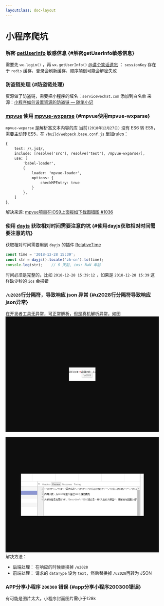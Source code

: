 ```yaml
---
layoutClass: doc-layout
---
```



# 小程序爬坑

### 解密 [getUserInfo](https://developers.weixin.qq.com/miniprogram/dev/api/open-api/user-info/wx.getUserInfo.html) 敏感信息 {#解密getUserInfo敏感信息}
  需要先 ```wx.login()``` ，再 ```wx.getUserInfo()```
  [@讲个笑话遗忘](https://www.jianshu.com/u/c162292f6402) ： ```sessionKey``` 存在于 ```redis``` 缓存，登录会刷新缓存，顺序颠倒可能会解密失败



### 防盗链处理 {#防盗链处理}
  资源做了防盗链，需要把小程序的域名：```servicewechat.com``` 添加到白名单
  来源：[小程序如何设置资源的防盗链 — 随笔小记](https://juejin.im/post/5bff28bc518825689f1b3b70)



### [mpvue](https://github.com/Meituan-Dianping/mpvue) 使用 [mpvue-wxparse](https://github.com/F-loat/mpvue-wxParse)  {#mpvue使用mpvue-wxparse}
  ```mpvue-wxparse``` 是解析富文本内容的库
  当前```(2018年12月27日)``` 没有 ES6 转 ES5，需要主动转 ES5，在 ```/build/webpack.base.conf.js``` 里加rules：
  ```jaavascript
  {
	  test: /\.js$/, 
	  include: [resolve('src'), resolve('test'), /mpvue-wxparse/],
	  use: [ 
		  'babel-loader', 
		  { 
			  loader: 'mpvue-loader', 
			  options: { 
				  checkMPEntry: true
			  } 
		  }, 
	  ] 
  },
  ```
  解决来源: [mpvue项目在iOS9上面报如下截图错图 #1036](https://github.com/Meituan-Dianping/mpvue/issues/1036)



### 使用 [dayjs](https://github.com/iamkun/dayjs) 获取相对时间需要注意的坑  {#使用dayjs获取相对时间需要注意的坑}
  获取相对时间需要用到 ``` dayjs ``` 的插件 [RelativeTime](https://github.com/iamkun/dayjs/blob/master/docs/zh-cn/Plugin.md#relativetime)
  ```javascript
  const time = '2018-12-28 15:39';
  const str = dayjs().locale('zh-cn').to(time);
  console.log(str);    // 6 天前, ios: NaN 年前
  ```
  时间必须是完整的，比如 ``` 2018-12-28 15:39:12 ``` ，如果是 ``` 2018-12-28 15:39 ``` 这样缺少秒的 ```ios``` 会报错



### ```/u2028```行分隔符，导致响应 json 异常  {#u2028行分隔符导致响应json异常}
在开发者工具无异常，可正常解析，但是真机解析异常，如图
![开发者工具会有提示](../assets/img/4853363-eec24a259212a291.png)

![使用真机调试](../assets/img/4853363-731c08d87275413f.png)
解决方法：
  + 后端处理：
      在响应的时候替换掉 ```/u2028```
  + 前端处理：
      请求的 ```dataType``` 设为 ```text```，然后替换掉 ```/u2028```再转为 JSON


### APP分享小程序 ```200300``` 错误  {#app分享小程序200300错误}
有可能是图片太大，小程序封面图片需小于128k
